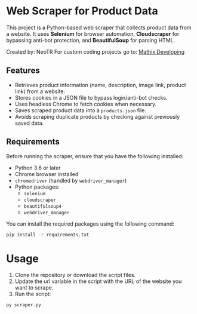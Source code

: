 # Web Scraper for Product Data

This project is a Python-based web scraper that collects product data from a website. It uses **Selenium** for browser automation, **Cloudscraper** for bypassing anti-bot protection, and **BeautifulSoup** for parsing HTML.

Created by: NeoTR
For custom coding projects go to: [Mathix Developing](https://discord.gg/uwuCGUUtnA)
## Features

- Retrieves product information (name, description, image link, product link) from a website.
- Stores cookies in a JSON file to bypass login/anti-bot checks.
- Uses headless Chrome to fetch cookies when necessary.
- Saves scraped product data into a `products.json` file.
- Avoids scraping duplicate products by checking against previously saved data.

## Requirements

Before running the scraper, ensure that you have the following installed:

- Python 3.6 or later
- Chrome browser installed
- `chromedriver` (handled by `webdriver_manager`)
- Python packages:
  - `selenium`
  - `cloudscraper`
  - `beautifulsoup4`
  - `webdriver_manager`

You can install the required packages using the following command:

```bash
pip install -r requirements.txt
```

# Usage
1. Clone the repository or download the script files.
2. Update the url variable in the script with the URL of the website you want to scrape.
3. Run the script:
```bash
py scraper.py
```


